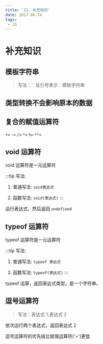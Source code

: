 ```yaml
---
title: '11. 补充知识'
date: 2017-06-14
tags:
 - JS
---
```


# 补充知识

## 模板字符串

> 写法：`` 反引号表示：模板字符串

## 类型转换不会影响原本的数据

## 复合的赋值运算符

`+=` `-=` `/=` `*=` `%=` `**=`

## void 运算符

void 运算符是一元运算符

:::tip 写法:

1. 普通写法: `void表达式`

2. 函数写法: `void(表达式)`
:::

运行表达式，然后返回 `undefined`

## typeof 运算符

typeof 运算符是一元运算符

:::tip 写法:
1. 普通写法: `typeof 表达式`

2. 函数写法: `typeof(表达式)`
:::

typeof 运算，返回表达式类型，是一个字符串。

## 逗号运算符

> 写法：表达式 1,表达式 2

依次运行两个表达式，返回表达式 2

逗号运算符的优先级比赋值运算符('=')更低
